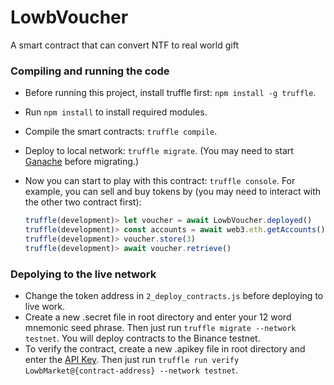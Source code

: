 # LowbVoucher
A smart contract that can convert NTF to real world gift

### Compiling and running the code
- Before running this project, install truffle first: `npm install -g truffle`.

- Run `npm install` to install required modules.

- Compile the smart contracts: `truffle compile`.

- Deploy to local network: `truffle migrate`. (You may need to start [Ganache](https://www.trufflesuite.com/ganache) before migrating.)

- Now you can start to play with this contract: `truffle console`. For example, you can sell and buy tokens by (you may need to interact with the other two contract first):

  ```javascript
  truffle(development)> let voucher = await LowbVoucher.deployed()
  truffle(development)> const accounts = await web3.eth.getAccounts()
  truffle(development)> voucher.store(3)
  truffle(development)> await voucher.retrieve()
  ```
### Depolying to the live network

- Change the token address in `2_deploy_contracts.js` before deploying to live work.
- Create a new .secret file in root directory and enter your 12 word mnemonic seed phrase. Then just run `truffle migrate --network testnet`. You will deploy contracts to the Binance testnet.
- To verify the contract, create a new .apikey file in root directory and enter the [API Key](https://bscscan.com/myapikey). Then just run `truffle run verify LowbMarket@{contract-address} --network testnet`. 
